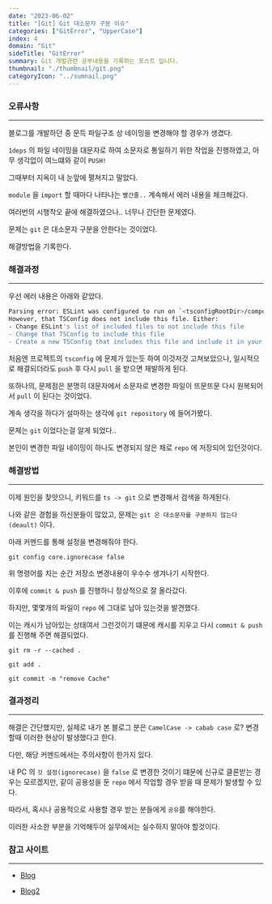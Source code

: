 ```yaml
---
date: "2023-06-02"
title: "[Git] Git 대소문자 구분 이슈"
categories: ["GitError", "UpperCase"]
index: 4
domain: "Git"
sideTitle: "GitError"
summary: Git 개발관련 공부내용을 기록하는 포스트 입니다.
thumbnail: "./thumbnail/git.png"
categoryIcon: "../sumnail.png"
---
```



### 오류사항

---

블로그를 개발하던 중 문득 파일구조 상 네이밍을 변경해야 할 경우가 생겼다.

`1deps` 의 파일 네이밍을 대문자로 하여 소문자로 통일하기 위한 작업을 진행하였고, 아무 생각없이 여느떄와 같이 `PUSH!`

그때부터 지옥이 내 눈앞에 펼쳐지고 말았다.

`module` 을 `import` 할 때마다 나타나는 `빨간줄..` 계속해서 에러 내용을 체크해갔다.

여러번의 시행착오 끝에 해결하였으나.. 너무나 간단한 문제였다.

문제는 `git` 은 대소문자 구분을 안한다는 것이었다.

해결방법을 기록한다.

### 해결과정

---

우선 에러 내용은 아래와 같았다.

```bash
Parsing error: ESLint was configured to run on `<tsconfigRootDir>/component/TestComponent.cy.ts` using `parserOptions.project`: <tsconfigRootDir>/../../../../../../users/tduke/desktop/dev/blog/cypress/tsconfig.json
However, that TSConfig does not include this file. Either:
- Change ESLint's list of included files to not include this file
- Change that TSConfig to include this file
- Create a new TSConfig that includes this file and include it in your parserOptions.project
```
처음엔 프로젝트의 `tsconfig` 에 문제가 있는듯 하여 이것저것 고쳐보았으나, 일시적으로 해결되더라도 `push` 후 다시 `pull` 을 받으면 재발하게 된다.

또하나의, 문제점은 분명히 대문자에서 소문자로 변경한 파일이 뜨문뜨문 다시 원복되어서 `pull` 이 된다는 것이었다.

계속 생각을 하다가 설마하는 생각에 `git repository` 에 들어가봤다.

문제는 `git` 이었다는걸 알게 되었다..

본인이 변경한 파일 네이밍이 하나도 변경되지 않은 채로 `repo` 에 저장되어 있던것이다.

### 해결방법

---

이제 원인을 찾앗으니, 키워드를 `ts -> git` 으로 변경해서 검색을 하게된다.

나와 같은 경험을 하신분들이 많았고, 문제는 `git 은 대소문자를 구분하지 않는다(deault)` 이다.

아래 커멘드를 통해 설정을 변경해줘야 한다.

```command
git config core.ignorecase false
```
위 명령어를 치는 순간 저장소 변경내용이 우수수 생겨나기 시작한다.

이후에 `commit & push` 를 진행하니 정상적으로 잘 올라갔다.

하지만, 몇몇개의 파일이 `repo` 에 그대로 남아 있는것을 발견했다.

이는 캐시가 남아있는 상태여서 그런것이기 떄문에 캐시를 지우고 다시 `commit & push` 를 진행해 주면 해결되었다.

```command
git rm -r --cached .

git add .

git commit -m "remove Cache"
```

### 결과정리

---

해결은 간단했지만, 실제로 내가 본 블로그 분은 `CamelCase -> cabab case` 로? 변경할때 이러한 현상이 발생했다고 한다.

다만, 해당 커멘드에서는 주의사항이 한가지 있다.

내 PC 의 `깃 설정(ignorecase)` 을 `false` 로 변경한 것이기 떄문에 신규로 클론받는 경우는 모르겠지만, 같이 공용성을 둔 `repo` 에서 작업할 경우 받을 때 문제가 발생할 수 있다.

따라서, 혹시나 공용적으로 사용할 경우 받는 분들에게 `공유`를 해야한다.

이러한 사소한 부분을 기억해두어 실무에서는 실수하지 말아야 할것이다.

### 참고 사이트
---

- [Blog](https://papababo.tistory.com/entry/git-%EC%9D%80-%ED%8F%B4%EB%8D%94%ED%8C%8C%EC%9D%BC%EB%AA%85%EC%9D%98-%EB%8C%80%EC%86%8C%EB%AC%B8%EC%9E%90%EB%A5%BC-%EA%B0%9C%EB%AC%B4%EC%8B%9C%ED%95%9C%EB%8B%A4-%EA%B7%B8%EB%9F%BC-%EC%9A%B0%EC%A7%B8)

- [Blog2](https://kangdanne.tistory.com/148)